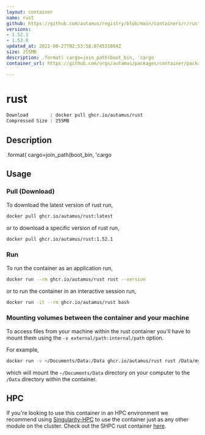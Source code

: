 ```yaml
---
layout: container
name: rust
github: https://github.com/autamus/registry/blob/main/containers/r/rust/spack.yaml
versions:
- 1.52.1
- 1.53.0
updated_at: 2021-08-27T02:53:58.874531864Z
size: 255MB
description: .format( cargo=join_path(boot_bin, 'cargo
container_url: https://github.com/orgs/autamus/packages/container/package/rust

---
```

# rust
```bash 
Download        : docker pull ghcr.io/autamus/rust
Compressed Size : 255MB
```

## Description
.format( cargo=join_path(boot_bin, 'cargo

## Usage
### Pull (Download)
To download the latest version of rust run,

```bash
docker pull ghcr.io/autamus/rust:latest
```

or to download a specific version of rust run,

```bash
docker pull ghcr.io/autamus/rust:1.52.1
```
### Run
To run the container as an application run,
```bash
docker run --rm ghcr.io/autamus/rust rust --version
```

or to run the container in an interactive session run,
```bash
docker run -it --rm ghcr.io/autamus/rust bash
```

### Mounting volumes between the container and your machine
To access files from your machine within the rust container you'll have to mount them using the `-v external/path:internal/path` option.

For example,
```bash
docker run -v ~/Documents/Data:/Data ghcr.io/autamus/rust rust /Data/myData.csv
```
which will mount the `~/Documents/Data` directory on your computer to the `/Data` directory within the container.

## HPC
If you're looking to use this container in an HPC environment we recommend using [Singularity-HPC](https://singularity-hpc.readthedocs.io) to use the container just as any other module on the cluster. Check out the SHPC rust container [here](https://singularityhub.github.io/singularity-hpc/r/ghcr.io-autamus-rust/).